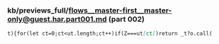 ### kb/previews_full/flows__master-first__master-only@guest.har.part001.md (part 002)

```md
t){for(let ct=0;ct<ut.length;ct++)if(Z===ut[ct])return _t?o.call(
```

```

